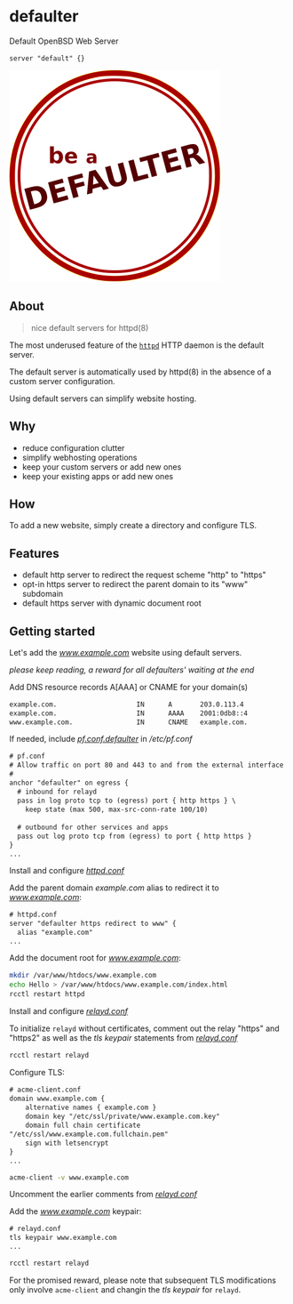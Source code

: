 # defaulter

Default OpenBSD Web Server
```console
server "default" {}
```

![defaulter logo](defaulter.png)

## About
> nice default servers for httpd(8)

The most underused feature of the [`httpd`](https://man.openbsd.org/httpd.8) HTTP daemon is the default server.

The default server is automatically used by httpd(8) in the absence of a custom server configuration.

Using default servers can simplify website hosting.

## Why

* reduce configuration clutter
* simplify webhosting operations
* keep your custom servers or add new ones
* keep your existing apps or add new ones

## How

To add a new website, simply create a directory and configure TLS.

## Features

* default http server to redirect the request scheme "http" to "https"
* opt-in https server to redirect the parent domain to its "www" subdomain
* default https server with dynamic document root

## Getting started

Let's add the *www.example.com* website using default servers.

*please keep reading, a reward for all defaulters' waiting at the end*

Add DNS resource records A[AAA] or CNAME for your domain(s)
```console
example.com.                    IN      A       203.0.113.4
example.com.                    IN      AAAA    2001:0db8::4
www.example.com.                IN      CNAME   example.com.
```

If needed, include [*pf.conf.defaulter*](src/etc/pf.conf.defaulter) in */etc/pf.conf*
```console
# pf.conf
# Allow traffic on port 80 and 443 to and from the external interface
#
anchor "defaulter" on egress {
  # inbound for relayd
  pass in log proto tcp to (egress) port { http https } \
    keep state (max 500, max-src-conn-rate 100/10)

  # outbound for other services and apps
  pass out log proto tcp from (egress) to port { http https }
}
...
```

Install and configure [*httpd.conf*](src/etc/httpd.conf)

Add the parent domain *example.com* alias to redirect it to *www.example.com*:
```console
# httpd.conf
server "defaulter https redirect to www" {
  alias "example.com"
...
```

Add the document root for *www.example.com*:
```sh
mkdir /var/www/htdocs/www.example.com
echo Hello > /var/www/htdocs/www.example.com/index.html
rcctl restart httpd
```

Install and configure [*relayd.conf*](src/etc/relayd.conf)

To initialize `relayd` without certificates, comment out the relay "https" and "https2" as well as the *tls keypair* statements from [*relayd.conf*](src/etc/relayd.conf)
```sh
rcctl restart relayd
```

Configure TLS:
```console
# acme-client.conf
domain www.example.com {
	alternative names { example.com }
	domain key "/etc/ssl/private/www.example.com.key"
	domain full chain certificate "/etc/ssl/www.example.com.fullchain.pem"
	sign with letsencrypt
}
...
```
```sh
acme-client -v www.example.com
```

Uncomment the earlier comments from [*relayd.conf*](src/etc/relayd.conf)

Add the *www.example.com* keypair:
```console
# relayd.conf
tls keypair www.example.com
...
```
```sh
rcctl restart relayd
```

For the promised reward, please note that subsequent TLS modifications only involve `acme-client` and changin the *tls keypair* for `relayd`.

